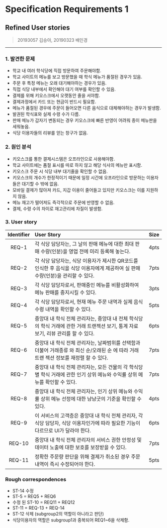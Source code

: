 # Specification Requirements 1

## Refined User stories

> 20193057 김승아, 20190323 배인경

<hr/>

### 1. 발견한 문제

- 학교 내 여러 학식당에 직접 방문하여 주문해야함.
- 학교 사이트의 메뉴를 보고 방문했을 때 학식 메뉴가 품절된 경우가 있음.
- 주문 후 특정 메뉴는 오래 대기해야하는 경우가 있음.
- 직접 식당 내부에서 확인해야 대기 여부를 확인할 수 있음.
- 결제를 위해 키오스크에서 오랫동안 줄을 서야함.
- 결제과정에서 카드 또는 현금이 반드시 필요함.
- 메뉴가 품절된 경우에 주문이 들어오면 다른 음식으로 대체해야하는 경우가 발생함.
- 발권된 학식표와 실제 수령 수가 다름.
- 판매 메뉴가 갑자기 변동되는 경우 키오스크에 빠른 반영이 어려워 종이 메뉴판을 세워놓음.
- 식당 이용자들의 리뷰를 얻는 창구가 없음.

### 2. 원인 분석
- 키오스크를 통한 결제시스템은 오프라인으로 사용해야함.
- 학교 사이트에는 품절 표시를 따로 하지 않고 해당 식사의 메뉴만 표시함.
- 키오스크 주문 시 식당 내부 대기줄을 확인할 수 없음.
- 키오스크의 개수가 한정적이기 때문에 일정 시간에 오프라인으로 방문하는 이용자들은 대기할 수 밖에 없음.
- 모바일 결제가 많아져 카드, 지갑 이용이 줄어들고 있지만 키오스크는 이를 지원하지 않음.
- 메뉴 재고가 떨어져도 즉각적으로 주문에 반영할 수 없음.
- 결제, 수령 수의 차이로 재고관리에 차질이 발생함.

### 3. User story

| Identifier | User Story                                                                                                                                                      | Size |
| :--------: | :-------------------------------------------------------------------------------------------------------------------------------------------------------------- | :--: |
|   REQ-1    | 각 식당 담당자는, 그 날의 판매 메뉴에 대한 최대 판매 수량(인분)을 영업 전에 미리 등록해 놓는다.                                                                 | 4pts |
|   REQ-2    | 각 식당 담당자는, 식당 이용자가 제시한 QR코드를 인식한 후 음식을 식당 이용자에게 제공하여 실 판매 수량(인분)을 관리할 수 있다.                                  | 7pts |
|   REQ-3    | 각 식당 담당자로서, 판매중인 메뉴를 비활성화하여 메뉴 판매를 중지시킬 수 있다.                                                                                  | 3pts |
|   REQ-4    | 각 식당 담당자로서, 현재 메뉴 주문 내역과 실제 음식 수령 내역을 확인할 수 있다.                                                                                 | 5pts |
|   REQ-5   | 중앙대 내 학식 전체 관리자는, 중앙대 내 전체 학식당의 학식 거래에 관한 거래 트랜젝션 보기, 통계 자료 보기, 리뷰 관리를 할 수 있다.                                  | 6pts |
|   REQ-6   | 중앙대 내 학식 전체 관리자는, 날짜범위를 선택함과 더불어 거래종류 와 최신 순/오래된 순 에 따라 거래 트랜 젝션 정보를 재정렬 할 수 있다.                                     | 7pts |
|   REQ-7  | 중앙대 내 학식 전체 관리자는, 모든 건물의 각 학식당 별 학식 거래에 관한 인기 상위 메뉴와 수익률 상위 메뉴를 확인할 수 있다. |  7pts  |
|   REQ-8   | 중앙대 내 학식 전체 관리자는, 인기 상위 메뉴와 수익률 상위 메뉴 선정에 대한 냠냠굿의 기준을 확인할 수 있다. |  4pts  |
|   REQ-9   | 이 서비스의 고객층은 중앙대 내 학식 전체 관리자, 각 식당 담당자, 식당 이용자인가에 따라 필요한 기능이 다르므로 UI가 달라야 한다.                                |  6pts  |
|   REQ-10   | 중앙대 내 학식 전체 관리자의 서비스 권한 안정성 및 데이터 노출에 대한 보호를 보장받을 수 있다.                                                                                    |  7pts  |
|   REQ-11   | 정확한 주문량 판단을 위해 결제가 취소된 경우 주문 내역이 즉시 수정되어야 한다.                                                                                  |  5pts  |


### Rough correspondences

- ST-14 수정
- ST-5 = REQ5 + REQ6
- 수정 된 ST-10 = REQ11 + REQ12
- ST-11 = REQ-13 + REQ-14
- ST-12 삭제 (subgroup2의 역할이 아니라고 판단)
- 식당이용자의 역할은 subgroup1과 중복되어 REQ1~6을 삭제함.

